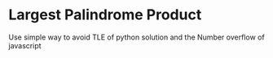 # Largest Palindrome Product
Use simple way to avoid TLE of python solution and the Number overflow of javascript